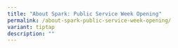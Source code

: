 ```yaml
---
title: "About Spark: Public Service Week Opening"
permalink: /about-spark-public-service-week-opening/
variant: tiptap
description: ""
---
```

